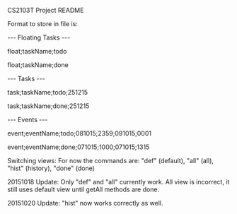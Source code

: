CS2103T Project README

Format to store in file is:

--- Floating Tasks ---

float;taskName;todo

float;taskName;done

--- Tasks ---

task;taskName;todo;251215

task;taskName;done;251215

--- Events ---

event;eventName;todo;081015;2359;091015;0001

event;eventName;done;071015;1000;071015;1315

Switching views:
For now the commands are: 
"def" (default),
"all" (all),
"hist" (history),
"done" (done)

20151018 Update: Only "def" and "all" currently work. 
All view is incorrect, it still uses default view until getAll methods are done.

20151020 Update: "hist" now works correctly as well.

